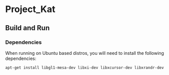 # Project_Kat

## Build and Run
### Dependencies

When running on Ubuntu based distros, you will need to install the following dependencies:

```bash 
apt-get install libgl1-mesa-dev libxi-dev libxcursor-dev libxrandr-dev libxinerama-dev libwayland-dev libxkbcommon-dev
```
